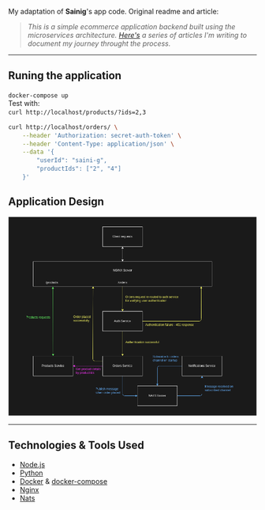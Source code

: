 My adaptation of **Sainig**'s app code.
Original readme and article:

> *This is a simple ecommerce application backend built using the microservices architecture. [Here's](https://dev.to/sainig/series/23469) a series of articles I'm writing to document my journey throught the process.*
---

## Runing the application
`docker-compose up`  
Test with:  
`curl http://localhost/products/?ids=2,3`  

``` bash
curl http://localhost/orders/ \
    --header 'Authorization: secret-auth-token' \
    --header 'Content-Type: application/json' \
    --data '{
        "userId": "saini-g",
        "productIds": ["2", "4"]
    }'
```

## Application Design

![Application architecture diagram](app_design.png)

---

## Technologies & Tools Used
- [Node.js](https://nodejs.org/)
- [Python](https://www.python.org/)
- [Docker](https://www.docker.com/) & [docker-compose](https://docs.docker.com/compose/)
- [Nginx](https://www.nginx.com/)
- [Nats](https://github.com/nats-io/nats.js)

